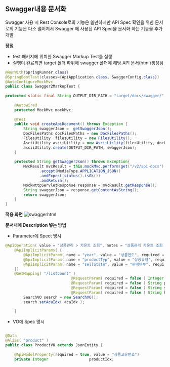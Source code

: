 ## Swagger내용 문서화

Swagger 사용 시 Rest Console로의 기능은 쓸만하지만 API Spec 확인을 위한 문서로의 기능은 다소 떨어져서
Swagger 에 사용된 API Spec을 문서화 하는 기능을 추가 개발



**장점**
- test 패키지에 위치한 Swagger Markup Test를 실행
- 실행이 완료되면 target 폴더 하위에 swagger 폴더에 해당 API 문서(html)생성됨
~~~java
@RunWith(SpringRunner.class)
@SpringBootTest(classes={ApiApplication.class, SwaggerConfig.class})
@AutoConfigureMockMvc
public class Swagger2MarkupTest {
 
protected static final String OUTPUT_DIR_PATH = "target/docs/swagger/";
    
    @Autowired
    protected MockMvc mockMvc;
 
    @Test
    public void createApiDocument() throws Exception {
        String swaggerJson =  getSwaggerJson();
        DocFilesPaths docFilesPaths = new DocFilesPaths();
        FilesUtility  filesUtility = new FilesUtility();
        AsciiUtility asciiUtility = new AsciiUtility(filesUtility, docFilesPaths);
        asciiUtility.create(OUTPUT_DIR_PATH, swaggerJson);
    }
    
    protected String getSwaggerJson() throws Exception{
        MvcResult mvcResult = this.mockMvc.perform(get("/v2/api-docs")
               .accept(MediaType.APPLICATION_JSON))
               .andExpect(status().isOk())
               .andReturn();
        MockHttpServletResponse response = mvcResult.getResponse();
        String swaggerJson = response.getContentAsString();
        return swaggerJson;
    }
}
~~~

**적용 화면**
![swaggerhtml](https://user-images.githubusercontent.com/48464744/57666778-24430c80-763c-11e9-8aa3-3a569e261108.png)

**문서내에 Description 넣는 방법**
- Parameter에 Spect 명시
~~~java
@ApiOperation( value = "상품관리 > 카운트 조회", notes = "상품관리 카운트 조회 API입니다." )
    @ApiImplicitParams( {
        @ApiImplicitParam( name = "year", value = "상품연도", required = false, dataType = "int", paramType = "query" ),
        @ApiImplicitParam( name = "productTyp", value = "상품유형", required = false, dataType = "string", paramType = "query" ),
        @ApiImplicitParam( name = "sellState", value = "판매여부", required = false, dataType = "string", paramType = "query" ),
    })
    @GetMapping( "/listCount" )
                             @RequestParam( required = false ) Integer year,
                             @RequestParam( required = false ) String productTyp,
                             @RequestParam( required = false ) String sellState,
                             @RequestParam( required = false ) String keyword ) {
        SearchVO search = new SearchVO();
        search.setAcaIdx( acaIdx );
     
    }
~~~

- VO에 Spec 명시

~~~java

@Data
@Alias( "product" )
public class ProductVO extends JsonEntity {
 
    @ApiModelProperty(required = true, value = "상품고유번호")
    private Integer                  productIdx;
~~~
